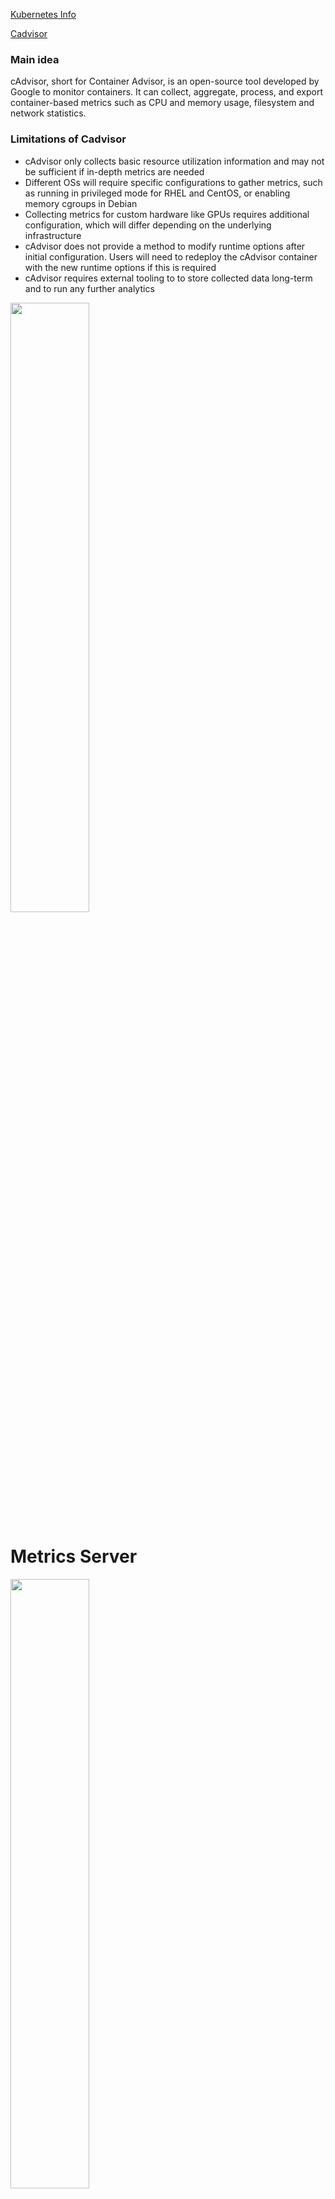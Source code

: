 [Kubernetes Info](https://github.com/YaniKyr/5G_Autoscaling_Notes/blob/main/papers/Toward_Highly_Scalable_Load_Balancing_in_Kubernetes_Clusters.pdf)


[Cadvisor](https://www.kubecost.com/kubernetes-devops-tools/cadvisor/)
### Main idea

cAdvisor, short for Container Advisor, is an open-source tool developed by Google to monitor containers. It can collect, aggregate, process, and export container-based metrics such as CPU and memory usage, filesystem and network statistics.

### Limitations of Cadvisor
- cAdvisor only collects basic resource utilization information and may not be sufficient if in-depth metrics are needed
- Different OSs will require specific configurations to gather metrics, such as running in privileged mode for RHEL and CentOS, or enabling memory cgroups in Debian
- Collecting metrics for custom hardware like GPUs requires additional configuration, which will differ depending on the underlying infrastructure
- cAdvisor does not provide a method to modify runtime options after initial configuration. Users will need to redeploy the cAdvisor container with the new runtime options if this is required
- cAdvisor requires external tooling to to store collected data long-term and to run any further analytics

<img src="https://github.com/YaniKyr/Thesis_Notes/blob/main/SharedScreenshot.jpg"  width="50%" height="50%">


# Metrics Server

<img src="https://github.com/YaniKyr/Thesis_Notes/blob/main/SharedScreenshot1.jpg"  width="50%" height="50%">

Metrics Server is a scalable, efficient source of container resource metrics for Kubernetes built-in autoscaling pipelines.

Metrics Server collects resource metrics from Kubelets and exposes them in Kubernetes apiserver through Metrics API for use by Horizontal Pod Autoscaler and Vertical Pod Autoscaler. [Metrics Server](https://kubernetes-sigs.github.io/metrics-server/)

- **Kubelet**. Provides node/pod/container resource usage information (cAdvisor will be slimmed down to provide only core system metrics). Kubelet acts as a node-level and application-level metrics collector as opposed to cAdvisor responsible for cluster-wide metrics.
- **Resource estimator**. Runs as a DaemonSet that turns raw usage values collected from Kubelet into resource estimates ready for the use by schedulers or HPA to maintain the desired state of the cluster.
-** Metrics-server**. This is a mini-version of Heapster (Heapster is now deprecated) that was previously used as the main monitoring solution on top of cAdvisor for collecting Prometheus-format metrics. Metrics-server stores only the latest metrics values scraped from Kubelet and cAdvisor locally and has no sinks (i.e., does not store historical data).
- **Master Metrics API**. Metrics Server exposes the master metrics API via the Discovery summarizer to external clients.
- **The API server**. The server responsible for serving the master metrics API.                  
Metrics Server is not meant for non-autoscaling purposes

[Kubernetes Cluster using Docker Desktop](https://medium.com/womenintechnology/create-a-kubernetes-cluster-using-docker-desktop-72b493f3faa8)

## Some Sum up

Cadvisor captures the state and returns the data of containers. It is container based. 
Metrics Api has access to K8s control plane. Collects resource metrics from Kubelets and exposes them in Kubernetes apiserver through Metrics API. 

Proposal: Metrics pipeline utilizes both metrics api and Cadvisor
In a local-worker node point of view, Cadvisor collects reports and posts thme in kubelet. Then metrics api exposes the data from kubelet to API server (control plane). [Metrics Pipeline](https://kubernetes.io/docs/tasks/debug/debug-cluster/resource-metrics-pipeline/)

<img src="https://github.com/YaniKyr/Thesis_Notes/blob/main/SharedScreenshot2.jpg"  width="50%" height="50%">



The question of whether Metrics Server is better than cAdvisor depends on your specific use case and requirements. Both Metrics Server and cAdvisor serve similar but slightly different purposes in the realm of container monitoring within Kubernetes clusters.

## A brief comparison:

- Functionality:
  * Metrics Server: Metrics Server is primarily designed to gather resource usage metrics (such as CPU and memory) from Kubernetes nodes and pods. It provides aggregated metrics, which are useful for autoscaling purposes and general cluster monitoring.
  * cAdvisor: cAdvisor (Container Advisor) is more focused on providing detailed container-level metrics, including resource usage, performance statistics, and information about running processes within containers.

- Integration with Kubernetes:
  * Metrics Server: Metrics Server is tightly integrated with Kubernetes and is the recommended way to gather resource metrics for Horizontal Pod Autoscaler and Vertical Pod Autoscaler.
  * cAdvisor: cAdvisor can be run as a standalone service or as part of a Kubernetes cluster. It's typically deployed as a node-level agent and collects metrics directly from the Docker daemon or container runtime.

- Resource Usage:
  * Metrics Server: Metrics Server is lightweight and optimized for collecting resource usage metrics at scale in Kubernetes clusters.
  * cAdvisor: cAdvisor collects detailed metrics at the container level, which may be more resource-intensive compared to Metrics Server, especially in larger clusters.

- Granularity:
  *  Metrics Server: Metrics Server provides aggregated metrics at the node and pod level, suitable for cluster-level monitoring and autoscaling decisions.
  *  cAdvisor: cAdvisor provides detailed metrics at the container level, offering more granularity for monitoring and troubleshooting individual containers.

In summary, if you're primarily interested in gathering high-level resource usage metrics for autoscaling and cluster monitoring within Kubernetes, Metrics Server is a good choice. However, if you need more detailed container-level metrics or want to monitor containers outside of Kubernetes, cAdvisor may be a better fit. In some cases, both Metrics Server and cAdvisor can be used together to achieve comprehensive monitoring and resource management within Kubernetes clusters.


